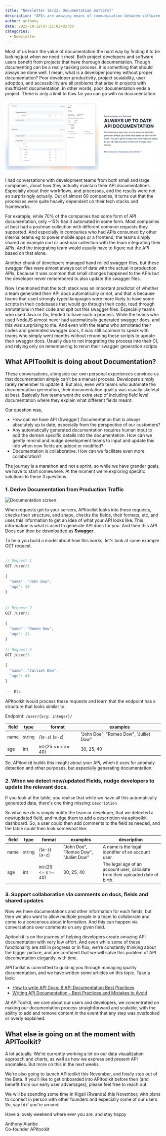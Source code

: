 ```yaml
---
title: "Newsletter 10/22: Documentation matters?"
description: "APIs are amazing means of communication between software systems. Learn about the different types of APIs used on the web"
author: anthony 
date: 2022-10-22T07:25:03+02:00
categories:
  - Newsletter 
---
```


Most of us learn the value of documentation the hard way by finding it to be lacking just when we need it most. Both project developers and software users benefit from projects that have thorough documentation. Though documenting can be a really tasking process, it is something that should always be done well. I mean, what is a developer journey without proper documentation? Poor developer productivity, project scalability, user adoption, and accessibility are all problems that arise in projects with insufficient documentation. In other words, poor documentation ends a project. There is only a limit to how far you can go with no documentation.

<!-- We discovered the effectiveness of documentation in predicting teams' adoption of technical practices. The technological capabilities of the system, including observability, continuous testing, and deployment automation, are expected to advance as a result of these practices. -->

!["Documentation screenshot"](docs-screenshot.png "APIToolkit documentation feature")

I had conversations with development teams from both small and large companies, about how they actually maintain their API documentations. Especially about their workflows, and processes, and the results were not so surprisingly actually. Out of almost 60 companies, it turns out that the processes were quite heavily dependent on their tech stacks and frameworks. 

For example, while 70% of the companies had some form of API documentation, only ~15% had it automated in some form. Most companies at best had a postman collection with different common requests they supported. And especially in companies who had APIs consumed by other internal teams eg to power mobile apps or a frontend, the teams simply shared an example curl or postman collection with the team integrating their APIs.  And the integrating team would usually have to figure out the API based on that alone. 

Another chunk of developers managed hand rolled swagger files, but these swagger files were almost always out of date with the actual in production APIs, because it was common that small changes happened to the APIs but the developer never remembered to also update the swagger files.

Now I mentioned that the tech stack was an important predictor of whether a team generated their API docs automatically or not, and that is because teams that used strongly typed languages were more likely to have some scripts in their codebases that would go through their code, read through annotations in their code and spit out this swagger files. Especially teams who used Java or Go, tended to have such a process. While the teams who used NodeJS almost never had automatically generated swagger docs, and this was surprising to me. And even with the teams who annotated their codes and generated swagger docs, it was still common to speak with teams who simply went months without rerunning these scripts to update their swagger docs. Usually due to not integrating the process into their CI, and relying only on remembering to rerun their swagger generation scripts.


## What APIToolkit is doing about Documentation?

These conversations, alongside our own personal experiences convince us that documentation simply can't be a manual process. Developers simply rarely remember to update it. But also, even with teams who automate the documentation generation, their documentation quality was usually skeletal at best. Basically few teams went the extra step of including field level documentation where they explain what different fields meant. 


Our question was, 
- How can we have API (Swagger) Documentation that is always absolutely up to date, especially from the perspective of our customers? 
- Any automatically generated documentation requires human input to add the domain specific details into the documentation. How can we gently remind and nudge development teams to input and update this info when new fields are added or modified?
- Documentation is collaborative. How can we facilitate even more collaboration?


The journey is a marathon and not a sprint, so while we have grander goals, we have to start somewhere. At the moment we're exploring specific solutions to these 3 questions.


### 1. Derive Documentation from Production Traffic

![Documentation screen](/field_documentation.png "Documentation screen")

When requests get to your servers, APItoolkit looks into these requests, checks their structure, and shape, checks the fields, their formats, etc, and uses this information to get an idea of what your API looks like. This information is what is used to generate API docs for you. And then this API Docs can then be downloaded as **Swagger**.

To help you build a model about how this works, let's look at some example GET request.

``` js 

// Request 1
GET /user/1 

{
  "name": "John Dow",
  "age": 30
}


// Request 2
GET /user/2

{
  "name": "Romeo Dow",
  "age": 25
}

// Request 3
GET /user/3 

{
  "name": "Julliet Dow",
  "age": 40
}

--- Etc
```

APItoolkit would process these requests and learn that the endpoint has a structure that looks similar to:

Endpoint: `/user/{arg: integer}/`

| field   | type     | format      | examples|
|---      | ----     |  ---        | ---      |
| name    | string   | /(a-z) (a-z)| "John Doe", "Romeo Dow", "Julliet Dow"|
| age     | int      | int:(25 <= x >= 40)        | 30, 25, 40|

So, APitoolkit builds this insight about your APi, which it uses for anomaly detection and other purposes, but especially generating documentation.

### 2. When we detect new/updated Fields, nudge developers to update the relevant docs.

If you look at the table, you realise that while we have all this automatically generated data, there's one thing missing: `Description`

So what we do is simply notify the team or developer, that we detected a new/updated field, and nudge them to add a description via apitoolkit dashboard.  So, a user could then add comments to the field as needed, and the table could then look somewhat like:

| field   | type     | format      | examples| description |
|---      | ----     |  ---        | ---      | ---        |
| name    | string   | /(a-z) (a-z)| "John Doe", "Romeo Dow", "Julliet Dow"| A name is the legal identifier of an account user |
| age     | int      | int:(25 <= x >= 40) | 30, 25, 40| The legal age of an account user, calculate from their uploaded date of birth. |


### 3. Support collaboration via comments on docs, fields and shared updates

Now we have documentations and other information for each fields, but then we also want to allow multiple people in a team to collaborate and come to a concensus about information. And this can happen via conversations over comments on any given field.


Apitoolkit is on the journey of helping developers create amazing API documentation with very low effort. And even while some of these functionality are still in progress or in flux, we're constantly thinking about the bigger picture, and are confident that we will solve this problem of API documentation elegantly, with time.

APIToolkit is committed to guiding you through managing quality documentation, and we have written some articles on this topic. Take a look:
- [How to write API Docs; 6 API Documentation Best Practices](https://apitoolkit.io/blog/how-to-write-api-docs/)
- [Writing API Documentation - Best Practices and Mistakes to Avoid](https://apitoolkit.io/blog/writing-api-documentation)

At APIToolkit, we care about our users and developers, we concentrated on making our documentation process straightforward and scalable, with the ability to add and remove content in the event that any step was overlooked or overly explained.


## What else is going on at the moment with APIToolkit?
A lot actually. We're currently working a lot on our data visualization approach and charts, as well as how we express and present API anomalies. But more on this in the next weeks. 

We're also going to launch APItoolkit this November, and finally step out of the Beta. If you'll like to get onboarded into APItoolkit before then (and benefit from our early user advantages), please feel free to reach out.

We will be spending some time in Kigali (Rwanda) this November, with plans to connect in person with other founders and especially some of our users. So, say hi if you're around.

Have a lovely weekend where ever you are, and stay happy

Anthony Alaribe<br/> 
Co-founder APItoolkit
